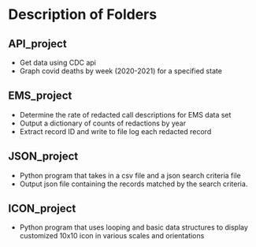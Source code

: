 # Description of Folders

## API_project
- Get data using CDC api
- Graph covid deaths by week (2020-2021) for a specified state

## EMS_project
- Determine the rate of redacted call descriptions for EMS data set
- Output a dictionary of counts of redactions by year
- Extract record ID and write to file log each redacted record

## JSON_project

- Python program that takes in a csv file and a json search criteria file 
- Output json file containing the records matched by the search criteria.

## ICON_project
- Python program that uses looping and basic data structures to display customized 10x10 icon in various scales and orientations
